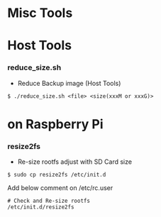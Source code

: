 Misc Tools
============================

# Host Tools


### reduce_size.sh
 - Reduce Backup image (Host Tools)
``` 
$ ./reduce_size.sh <file> <size(xxxM or xxxG)>
```


# on Raspberry Pi


### resize2fs
 - Re-size rootfs adjust with SD Card size
``` 
$ sudo cp resize2fs /etc/init.d
``` 

Add below comment on /etc/rc.user
``` 
# Check and Re-size rootfs
/etc/init.d/resize2fs
```
